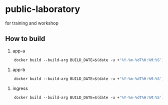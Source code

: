 # public-laboratory
for training and workshop

## How to build

1. app-a

```Dockerfile
    docker build --build-arg BUILD_DATE=$(date -u +'%Y-%m-%dT%H:%M:%S') -f Dockerfile-appA .  -t [Your repository]
```

1. app-b

```Dockerfile
    docker build --build-arg BUILD_DATE=$(date -u +'%Y-%m-%dT%H:%M:%S') -f Dockerfile-appB .  -t [Your repository]
```

1. ingress

```Dockerfile
    docker build --build-arg BUILD_DATE=$(date -u +'%Y-%m-%dT%H:%M:%S') -f Dockerfile-ingress .  -t [Your repository]
```